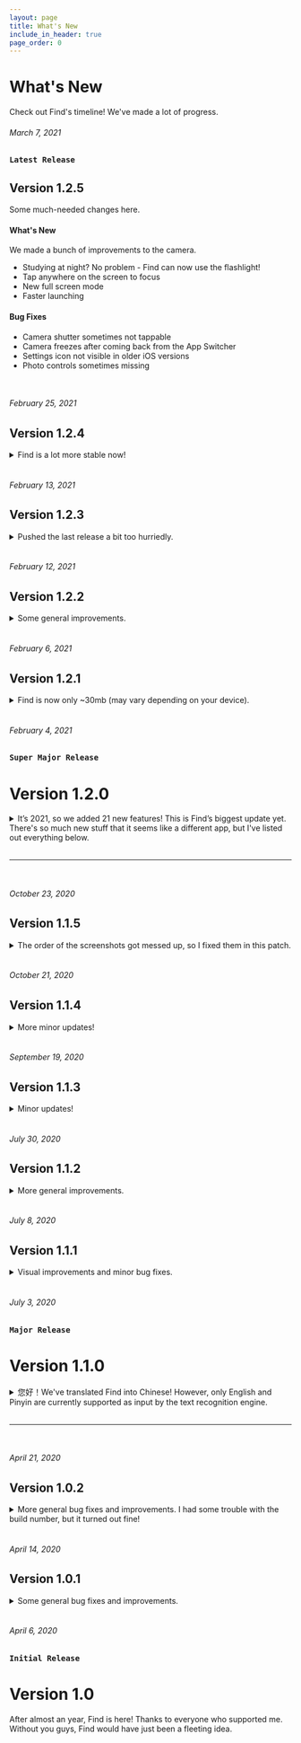```yaml
---
layout: page
title: What's New
include_in_header: true
page_order: 0
---
```


# What's New
Check out Find's timeline! We've made a lot of progress.

<div markdown="1" class="latest">

###### March 7, 2021
### `Latest Release`
## **Version 1.2.5**
Some much-needed changes here.

#### What's New
We made a bunch of improvements to the camera.
- Studying at night? No problem - Find can now use the flashlight!
- Tap anywhere on the screen to focus
- New full screen mode
- Faster launching

#### Bug Fixes
- Camera shutter sometimes not tappable
- Camera freezes after coming back from the App Switcher
- Settings icon not visible in older iOS versions
- Photo controls sometimes missing

</div>
<br>

###### February 25, 2021
## **Version 1.2.4**

<details markdown="1">
<summary>Find is a lot more stable now!</summary>

#### What's New
- Slide to select multiple photos quickly
- Smoother transition when pausing the preview
- New morphing animation in the Stats button
- Cleaner interface for the Lists Builder

#### Bug Fixes
- Some colors would turn white in dark mode
- Crash when loading the thumbnail of an animated image
- Highlights would sometimes not disappear
- Haptic feedback was off by default
- Status bar would not hide when viewing photos in full-screen

</details>

<br>

###### February 13, 2021
## **Version 1.2.3**

<details markdown="1">
<summary>Pushed the last release a bit too hurriedly.</summary>

#### Bug Fixes
- Incorrect caching progress indicator
- Full screen photo finding should have dark background

</details>
<br>

###### February 12, 2021
## **Version 1.2.2**

<details markdown="1">
<summary>Some general improvements.</summary>

#### UI Updates
- New non-modal interface for caching individual photos

#### Bug Fixes
- In Camera, caching progress doesn’t disappear when done
- Pressing “continue” doesn’t do anything in Photos
- Keyboard doesn’t hide when transitioning to full screen in Photos
- Swipe to navigate between tabs is disabled by default

</details>

<br>

###### February 6, 2021
## **Version 1.2.1**

<details markdown="1">
<summary>Find is now only ~30mb (may vary depending on your device).</summary>

#### Bug Fixes
- I accidentally left a couple testing images in the app bundle. Combined, that added an extra 40 mb 😳 ...

</details>

<br>

###### February 4, 2021
### `Super Major Release`
# **Version 1.2.0**

<details markdown="1">
<summary>It’s 2021, so we added 21 new features! This is Find’s biggest update yet. There's so much new stuff that it seems like a different app, but I've listed out everything below.</summary>

#### What's New


1\. Redesigned navigation - instead of a weird floating button, you now get a nice, clean tab bar.

2\. Photos, Camera, and Lists each get their own tab - and you can swipe between them.

3\. Complete user interface overhaul.


**This time, we mainly focused on improving Photos.**

4\. Syncing - Photos is now linked to the built-in Photos app on your phone. This means that you can find from all your existing photos, and not just the ones saved from Find.

5\. Filters - we added a slider where you can switch between the different types of photos, which are:

• Local - photos saved from Find

• Starred - photos that you’ve starred (do this for the ones that you view the most)

• Cached - cached photos, which churn out results instantly when you find from them

• All - all your photos

6\. Refreshed gallery view - photos are now grouped by month instead of day, and displayed in a 4 column layout to take advantage of all available space

7\. Resumable finding - you can now switch between the gallery view and the finding sheet without losing your place.

8\. Cleaner finding - we polished up all the little shadows and corner radiuses... but also rethought the interaction, so everything is much easier to use.

9\. Universal icons - photos will now have the Star or Cache icon everywhere, whether that’s in the gallery view, or the finding sheet.

10\. Info sheet - shows the date taken and origin of a photo. Also, for cached photos, you can now copy their transcripts.


**There’s even more, but let’s get to Camera.**

11\. Cleaner layout - gone are the popup and rings from 1.1. Now, the shutter button springs out from the tab bar, supported by 2 buttons at the corners. That animation took quite a while to make!

12\. Shutter - we made a bunch of improvements here. Back in 1.1, all it did was take photos. But we realized that people would rather pause the preview, so that’s what it does now.

13\. But that’s not all. When you pause the preview, the tab bar is replaced with the Save and Cache buttons.

14\. Press Save to take a photo and save it to the photo library (we actually didn’t remove this feature!)

15\. You can now also cache directly in the paused preview, getting you faster and more accurate results.


**We redesigned Settings too!**

16\. More modern interface - redesigned to contrast beautifully with the camera, it now has an awesome dark theme.

17\. More settings - we added levels for haptic feedback, so you aren’t stuck with just ON or OFF. There’s now also an option to turn off “Swipe to Navigate” if you don’t want to swipe between tabs.

18\. Better help center - we’re now using SupportDocs, which is an open-source project of ours.


**And finally, Lists.**

19\. We brought the design refresh to Lists, too - you’ll get more vivid colors and a more fluid experience.

20\. The icon gallery view now has 8 columns, making it easier to pick the one you want. We’ve also made the header sticky, so you always know which category you’re browsing.

21\. Code-level improvements - Lists in the previous version had a lot of redundant code. We’ve optimized it for a faster and more efficient program.


Well, that’s pretty much all! And Find is still completely free with no ads, even almost a year later. Enjoy, and keep the reviews coming!

</details>

<br>

---

<br>

###### October 23, 2020
## **Version 1.1.5**

<details markdown="1">
<summary>The order of the screenshots got messed up, so I fixed them in this patch.</summary>

#### Bug Fixes
- Updated screenshot order

</details>

<br>

###### October 21, 2020
## **Version 1.1.4**


<details markdown="1">
<summary>More minor updates!</summary>

#### Bug Fixes
- Updated broken links

</details>

<br>

###### September 19, 2020
## **Version 1.1.3**

<details markdown="1">
<summary>Minor updates!</summary>

#### Improvements
- Faster and more efficient finding

</details>

<br>

###### July 30, 2020
## **Version 1.1.2**

<details markdown="1">
<summary>More general improvements.</summary>

#### What's New
- Added background blurs
- Updated support URL

</details>

<br>

###### July 8, 2020
## **Version 1.1.1**

<details markdown="1">
<summary>Visual improvements and minor bug fixes.</summary>

#### General Improvements
- Tutorials appear only when you need them
- Smoother transitions

#### Bug Fixes
- Overlapping text in Photos
- No Chinese translation when Caching photos

</details>

<br>

###### July 3, 2020
### `Major Release`
# **Version 1.1.0**

<details markdown="1">
<summary>您好！We've translated Find into Chinese! However, only English and Pinyin are currently supported as input by the text recognition engine.</summary>

#### New Features
- More focused onboarding and tutorials
- What's New screen for displaying new features

#### Bug Fixes
- "Ok" button covers up text in the tutorials
- Icon preview in the Lists Builder appears overly large
- Overlapping text in the Help screen

#### Name Changes
- "History" is now "Photos"
- "Matches" is now "Words to Find"

</details>

<br>

---

<br>

###### April 21, 2020
## **Version 1.0.2**

<details markdown="1">
<summary>More general bug fixes and improvements. I had some trouble with the build number, but it turned out fine!</summary>

#### New Features
- Share photos!
- Floating Keyboard support (iPad)

#### Bug Fixes
- Photos don’t appear in History on first launch
- Context Menu interaction enabled during selection mode in History
- Can’t dismiss onboarding
- During Caching, first and last photos are clipped

#### General Improvements
- Minor improvements in Lists Builder
- Overlays are now also optimized for iPad

</details>

<br>

###### April 14, 2020
## **Version 1.0.1**

<details markdown="1">

<summary>Some general bug fixes and improvements.</summary>


#### UI Updates
- History photos have smarter corner radii
- Improved Dark Mode support
- Smoother transition when tapping a photo in History (on iPad)

#### Bug Fixes
- Photos don’t appear in History on first launch / Crash when tapped
- Go button partially covered during onboarding
- Stats menu disappears when a new match is found
- While finding from History, default highlight color reverts to blue after dismissing zoomed photo
- Crash on iPad when tapping certain buttons
- Placeholder image when camera access was denied

#### General Improvements
- As long as one photo is not yet cached, tapping Cache when multiple photos are selected will now cache all selected photos
- Warnings are less obstructive

</details>

<br>

###### April 6, 2020
### `Initial Release`
# **Version 1.0**
After almost an year, Find is here! Thanks to everyone who supported me. Without you guys, Find would have just been a fleeting idea.

<br>